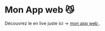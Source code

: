 # Mon App web 😼

Découvrez le en live juste ici -> [mon app web ](https://souwiil.github.io/Api-Github/).


